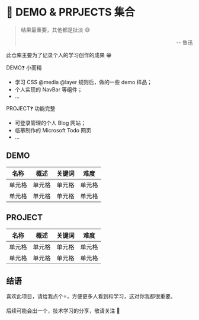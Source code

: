 # 📖 DEMO & PRPJECTS 集合

> <div><p style="margin-bottom: 0.5em">结果最重要，其他都是扯淡 😅</p><p align="right">-- 鲁迅</p></div>

此仓库主要为了记录个人的学习创作的成果 😁

DEMO❓ 小而精

- 学习 CSS @media @layer 规则后，做的一些 demo 样品；
- 个人实现的 NavBar 等组件；
- ...

PROJECT❓ 功能完整

- 可登录管理的个人 Blog 网站；
- 临摹制作的 Microsoft Todo 网页
- ...

## DEMO

|  名称  |  概述  | 关键词 | 难度 |
| :----: | :----: | :----: | :----: |
| 单元格 | 单元格 | 单元格 | 单元格 |
| 单元格 | 单元格 | 单元格 | 单元格 |
 
## PROJECT

|  名称  |  概述  | 关键词 | 难度 |
| :----: | :----: | :----: | :----: |
| 单元格 | 单元格 | 单元格 | 单元格 |
| 单元格 | 单元格 | 单元格 | 单元格 |

## 结语
喜欢此项目，请给我点个⭐，方便更多人看到和学习，这对你我都很重要。

后续可能会出一个，技术学习的分享，敬请关注 🥰
